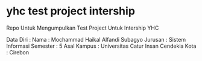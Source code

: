 # yhc test project intership
Repo Untuk Mengumpulkan Test Project Untuk Intership YHC

Data Diri :
Nama : Mochammad Haikal Alfandi Subagyo
Jurusan : Sistem Informasi
Semester : 5
Asal Kampus : Universitas Catur Insan Cendekia
Kota : Cirebon
